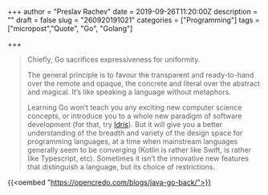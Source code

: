 +++
author = "Preslav Rachev"
date = 2019-09-26T11:20:00Z
description = ""
draft = false
slug = "260920191021"
categories = ["Programming"]
tags = ["micropost","Quote", "Go", "Golang"]

+++

> Chiefly, Go sacrifices expressiveness for uniformity.
>
> The general principle is to favour the transparent and ready-to-hand over the remote and opaque, the concrete and literal over the abstract and magical. It’s like speaking a language without metaphors.
>
> Learning Go won’t teach you any exciting new computer science concepts, or introduce you to a whole new paradigm of software development (for that, try [Idris](http://www.idris-lang.org/)). But it will give you a better understanding of the breadth and variety of the design space for programming languages, at a time when mainstream languages generally seem to be converging (Kotlin is rather like Swift, is rather like Typescript, etc). Sometimes it isn’t the innovative new features that distinguish a language, but its choice of restrictions.

{{<oembed "https://opencredo.com/blogs/java-go-back/">}}
